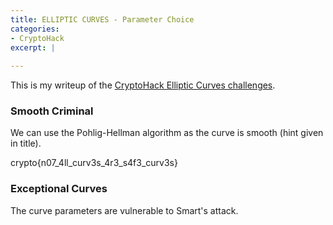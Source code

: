```yaml
---
title: ELLIPTIC CURVES - Parameter Choice
categories:
- CryptoHack
excerpt: |
  
---
```


This is my writeup of the [CryptoHack Elliptic Curves challenges](https://cryptohack.org/challenges/ecc/).

### Smooth Criminal

We can use the Pohlig-Hellman algorithm as the curve is smooth (hint given in title).

crypto{n07_4ll_curv3s_4r3_s4f3_curv3s}

### Exceptional Curves

The curve parameters are vulnerable to Smart's attack. 
